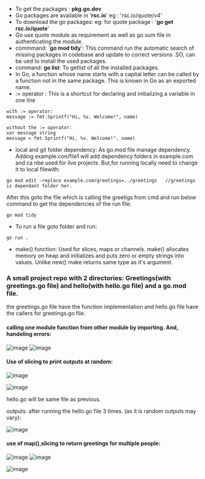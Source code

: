 * To get the packages : **pkg.go.dev**
* Go packages are available in '**rsc.io**' eg : 'rsc.io/quote/v4'
* To download the go packages: eg: for quote package : '**go get rsc.io/quote**'
* Go use quote module as requirement as well as go.sum file in authenticating the module.
* commmand: '**go mod tidy**': This command run the automatic search of missing packages in codebase and update to correct versions .SO, can be ued to install the used packages.
* command: **go list**: To getlist of all the installed packages.
* In Go, a function whose name starts with a capital letter can be called by a function not in the same package. This is known in Go as an exported name.
* := operator : This is a shortcut for declaring and initializing a variable in one line
```
with := operator:
message := fmt.Sprintf("Hi, %v. Welcome!", name)
```
```
without the := operator:
var message string
message = fmt.Sprintf("Hi, %v. Welcome!", name)
```
* local and git folder dependency: As go.mod file manage dependency. Adding example.con/file1 will add dependency folders in example.com and ca nbe used for live projects. But,for running locally need to change it to local filewith:
```
go mod edit -replace example.com/greetings=../greetings   //greetings is dependant folder her. 
```
After this goto the file which is calling the greetigs from cmd and run below command to get the dependencies of the run file:
```
go mod tidy
```
* To run a file goto folder and run: 
```
go run .
```
* make() function: Used for slices, maps or channels. make() allocates memory on heap and initializes and puts zero or empty strings into values. Unlike new() make returns same type as it's argument. 






### A small project repo with 2 directories: Greetings(with greetings.go file) and hello(with hello.go file) and a go.mod file.

the greetings.go file have the function implementation and hello.go file have the callers for greetings.go file.

#### calling one module function from other module by importing. And, handeling errors:

![image](https://github.com/adarshraj99/GoLang-Terratest-Azure-DataBricks.md/assets/122180050/966bc4e2-f751-4962-b817-ea7096d84278)
![image](https://github.com/adarshraj99/GoLang-Terratest-Azure-DataBricks.md/assets/122180050/4d29a07c-9930-47f5-a306-820b4dfcf8e1)


#### Use of slicing to print outputs at random:  

![image](https://github.com/adarshraj99/GoLang-Terratest-Azure-DataBricks.md/assets/122180050/885d2060-ab71-4e8f-96b8-da883447c1b2)

![image](https://github.com/adarshraj99/GoLang-Terratest-Azure-DataBricks.md/assets/122180050/6f152308-ad7a-4db9-931e-83a961b8d16a)

hello.go will be same file as previous.

outputs: after running the hello.go file 3 times. (as it is random outputs may vary): 

![image](https://github.com/adarshraj99/GoLang-Terratest-Azure-DataBricks.md/assets/122180050/6ce52c04-1344-484f-8fda-44ddab3af61b)

#### use of map(),slicing to return greetings for multiple people:

![image](https://github.com/adarshraj99/GoLang-Terratest-Azure-DataBricks.md/assets/122180050/a76edaa0-0096-4a77-889a-90356028d7fc)
![image](https://github.com/adarshraj99/GoLang-Terratest-Azure-DataBricks.md/assets/122180050/1d5cdae1-c85e-4cde-9739-ef4cae9629e7)

![image](https://github.com/adarshraj99/GoLang-Terratest-Azure-DataBricks.md/assets/122180050/c5ed8beb-4402-47f3-8bc3-b1110ee0925a)






